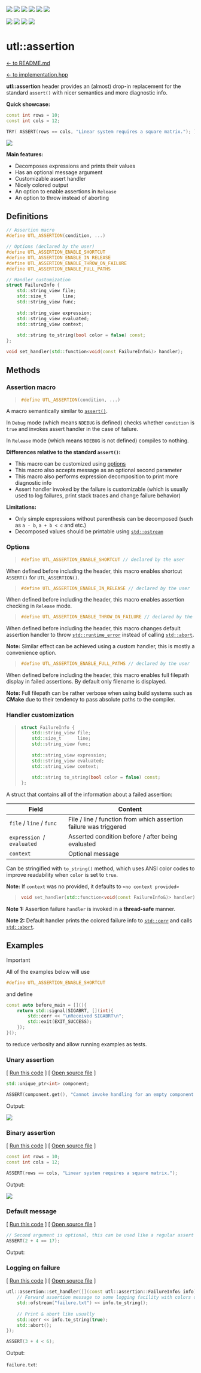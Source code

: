 [<img src ="images/badge_language_cpp_17.svg">](https://en.cppreference.com/w/cpp/17.html)
[<img src ="images/badge_license_mit.svg">](LICENSE.md)
[<img src ="images/badge_semver.svg">](guide_versioning.md)
[<img src ="images/badge_docs.svg">](https://dmitribogdanov.github.io/UTL/)
[<img src ="images/badge_header_only.svg">](https://en.wikipedia.org/wiki/Header-only)
[<img src ="images/badge_no_dependencies.svg">](https://github.com/DmitriBogdanov/UTL/tree/master/include/UTL)

[<img src ="images/badge_workflow_windows.svg">](https://github.com/DmitriBogdanov/UTL/actions/workflows/windows.yml)
[<img src ="images/badge_workflow_ubuntu.svg">](https://github.com/DmitriBogdanov/UTL/actions/workflows/ubuntu.yml)
[<img src ="images/badge_workflow_macos.svg">](https://github.com/DmitriBogdanov/UTL/actions/workflows/macos.yml)
[<img src ="images/badge_workflow_freebsd.svg">](https://github.com/DmitriBogdanov/UTL/actions/workflows/freebsd.yml)

# utl::assertion

[<- to README.md](..)

[<- to implementation.hpp](../include/UTL/math.hpp)

**utl::assertion** header provides an (almost) drop-in replacement for the standard `assert()` with nicer semantics and more diagnostic info.

**Quick showcase:**

```cpp
const int rows = 10;
const int cols = 12;

TRY( ASSERT(rows == cols, "Linear system requires a square matrix."); )
```

<img src ="images/assertion_binary_assertion.png">

**Main features:**

- Decomposes expressions and prints their values
- Has an optional message argument
- Customizable assert handler
- Nicely colored output
- An option to enable assertions in `Release`
- An option to throw instead of aborting

## Definitions

```cpp
// Assertion macro
#define UTL_ASSERTION(condition, ...)

// Options (declared by the user)
#define UTL_ASSERTION_ENABLE_SHORTCUT
#define UTL_ASSERTION_ENABLE_IN_RELEASE
#define UTL_ASSERTION_ENABLE_THROW_ON_FAILURE
#define UTL_ASSERTION_ENABLE_FULL_PATHS

// Handler customization
struct FailureInfo {
    std::string_view file;
    std::size_t      line;
    std::string_view func;
    
    std::string_view expression;
    std::string_view evaluated;
    std::string_view context;
    
    std::string to_string(bool color = false) const;
};

void set_handler(std::function<void(const FailureInfo&)> handler);
```

## Methods

### Assertion macro

> ```cpp
> #define UTL_ASSERTION(condition, ...)
> ```

A macro semantically similar to [`assert()`](https://en.cppreference.com/w/cpp/error/assert.html).

In `Debug` mode (which means `NDEBUG` is defined) checks whether `condition` is `true` and invokes assert handler in the case of failure.

In `Release` mode (which means `NDEBUG` is not defined) compiles to nothing.

**Differences relative to the standard `assert()`:**

- This macro can be customized using [options](#options)
- This macro also accepts message as an optional second parameter
- This macro also performs expression decomposition to print more diagnostic info
- Assert handler invoked by the failure is customizable (which is usually used to log failures, print stack traces and change failure behavior)

**Limitations:**

- Only simple expressions without parenthesis can be decomposed (such as `a - b`, `a + b < c` and etc.)
- Decomposed values should be printable using [`std::ostream`](https://en.cppreference.com/w/cpp/io/basic_ostream.html)

### Options

> ```cpp
> #define UTL_ASSERTION_ENABLE_SHORTCUT // declared by the user
> ```

When defined before including the header, this macro enables shortcut `ASSERT()` for `UTL_ASSERTION()`.

> ```cpp
> #define UTL_ASSERTION_ENABLE_IN_RELEASE // declared by the user
> ```

When defined before including the header, this macro enables assertion checking in `Release` mode.

> ```cpp
> #define UTL_ASSERTION_ENABLE_THROW_ON_FAILURE // declared by the user
> ```

When defined before including the header, this macro changes default assertion handler to throw [`std::runtime_error`](https://www.cppreference.com/w/cpp/error/runtime_error.html) instead of calling [`std::abort`](https://en.cppreference.com/w/cpp/utility/program/abort.html).

**Note:** Similar effect can be achieved using a custom handler, this is mostly a convenience option.

> ```cpp
> #define UTL_ASSERTION_ENABLE_FULL_PATHS // declared by the user
> ```

When defined before including the header, this macro enables full filepath display in failed assertions. By default only filename is displayed.

**Note:** Full filepath can be rather verbose when using build systems such as **CMake** due to their tendency to pass absolute paths to the compiler.

### Handler customization

> ```cpp
> struct FailureInfo {
>     std::string_view file;
>     std::size_t      line;
>     std::string_view func;
>     
>     std::string_view expression;
>     std::string_view evaluated;
>     std::string_view context;
>     
>     std::string to_string(bool color = false) const;
> };
> ```

A struct that contains all of the information about a failed assertion:

| Field                      | Content                                                      |
| -------------------------- | ------------------------------------------------------------ |
| `file` / `line` / `func`   | File / line / function from which assertion failure was triggered |
| `expression `/ `evaluated` | Asserted condition before / after being evaluated            |
| `context`                  | Optional message                                             |

Can be stringified with `to_string()` method, which uses ANSI color codes to improve readability when `color` is set to `true`.

**Note:** If `context` was no provided, it defaults to `<no context provided>`

> ```cpp
> void set_handler(std::function<void(const FailureInfo&)> handler);
> ```

**Note 1:** Assertion failure `handler` is invoked in a **thread-safe** manner.

**Note 2:** Default handler prints the colored failure info to [`std::cerr`](https://en.cppreference.com/w/cpp/io/cerr.html) and calls [`std::abort`](https://en.cppreference.com/w/cpp/utility/program/abort.html).

## Examples

> [!Important]
> All of the examples below will use
>
> ```cpp
> #define UTL_ASSERTION_ENABLE_SHORTCUT
> ```
> and define
> ```cpp
> const auto before_main = [](){
>     return std::signal(SIGABRT, [](int){
>         std::cerr << "\nReceived SIGABRT\n";
>         std::exit(EXIT_SUCCESS);
>     });
> }();
> ```
> to reduce verbosity and allow running examples as tests.

### Unary assertion

[ [Run this code]() ] [ [Open source file](../examples/module_assertion/unary_assertion.cpp) ]

```cpp
std::unique_ptr<int> component;

ASSERT(component.get(), "Cannot invoke handling for an empty component.");
```

Output:

<img src ="images/assertion_unary_assertion.png">

### Binary assertion

[ [Run this code]() ] [ [Open source file](../examples/module_assertion/binary_assertion.cpp) ]

```cpp
const int rows = 10;
const int cols = 12;

ASSERT(rows == cols, "Linear system requires a square matrix.");
```

Output:

<img src ="images/assertion_binary_assertion.png">

### Default message

[ [Run this code]() ] [ [Open source file]() ]

```cpp
// Second argument is optional, this can be used like a regular assert
ASSERT(2 + 4 == 17);
```

Output:

### Logging on failure

[ [Run this code]() ] [ [Open source file]() ]

```cpp
utl::assertion::set_handler([](const utl::assertion::FailureInfo& info) {
    // Forward assertion message to some logging facility with colors disabled
    std::ofstream("failure.txt") << info.to_string();
    
    // Print & abort like usually
    std::cerr << info.to_string(true);
    std::abort();
});

ASSERT(3 + 4 < 6);
```

Output:

`failure.txt`:

```
```
